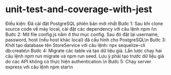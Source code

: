 # unit-test-and-coverage-with-jest
Điều kiện: Đã cài đặt PostgreSQL phiên bản mới nhất
Bước 1: Sau khi clone source code về máy local, cài đặt các dependency với câu lệnh 
npm i\n
Bước 2: Mở file config.js nằm ở thư mục config. Sau đó đặt lại username, password, 
host (nếu host khác local) đã cấu hình cho PostgreSQL\n
Bước 3: Khởi tạo database tên StoreService với câu lệnh: npx sequelize-cli db:create\n
Bước 4: Migrate các table và tạo dữ liệu giả. Lần lược chạy hai câu lệnh npm run migrate 
và npm run seed. Lưu ý phải tạo trước dữ liệu giả do các API không có thực hiện 
authentication.\n
Bước 5: Chạy server express với câu lệnh npm star\n
